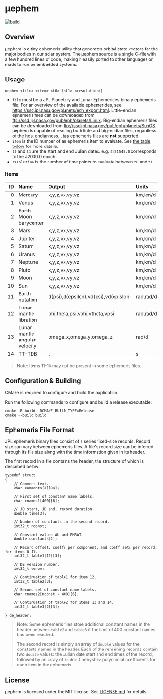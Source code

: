 # μephem

[![build](https://github.com/cjhoward/uephem/actions/workflows/build.yml/badge.svg)](https://github.com/cjhoward/uephem/actions/workflows/build.yml)

## Overview

μephem is a tiny ephemeris utility that generates orbital state vectors for the major bodies in our solar system. The μephem source is a single C-file with a few hundred lines of code, making it easily ported to other languages or made to run on embedded systems.

## Usage

	uephem <file> <item> <t0> [<t1> <resolution>]

* `file` must be a JPL Planetary and Lunar Ephemerides binary ephemeris file. For an overview of the available ephemerides, see <https://ssd.jpl.nasa.gov/planets/eph_export.html>. Little-endian ephemeris files can be downloaded from <ftp://ssd.jpl.nasa.gov/pub/eph/planets/Linux>. Big-endian ephemeris files can be downloaded from <ftp://ssd.jpl.nasa.gov/pub/eph/planets/SunOS>. μephem is capable of reading both little and big-endian files, regardless of the host endianness. `.bsp` ephemeris files are **not** supported.
* `item` is the ID number of an ephemeris item to evaluate. See [the table below](#items) for more details.
* `t0` and `t1` are the start and end Julian dates. e.g. `2451545.0` corresponds to the J2000.0 epoch.
* `resolution` is the number of time points to evaluate between `t0` and `t1`.

### Items

| ID | Name                          | Output                                | Units     | Center |
|---:|:------------------------------|:--------------------------------------|:----------|:------:|
|  0 | Mercury                       | x,y,z,vx,vy,vz                        | km,km/d   | SSB    |
|  1 | Venus                         | x,y,z,vx,vy,vz                        | km,km/d   | SSB    |
|  2 | Earth-Moon barycenter         | x,y,z,vx,vy,vz                        | km,km/d   | SSB    |
|  3 | Mars                          | x,y,z,vx,vy,vz                        | km,km/d   | SSB    |
|  4 | Jupiter                       | x,y,z,vx,vy,vz                        | km,km/d   | SSB    |
|  5 | Saturn                        | x,y,z,vx,vy,vz                        | km,km/d   | SSB    |
|  6 | Uranus                        | x,y,z,vx,vy,vz                        | km,km/d   | SSB    |
|  7 | Neptune                       | x,y,z,vx,vy,vz                        | km,km/d   | SSB    |
|  8 | Pluto                         | x,y,z,vx,vy,vz                        | km,km/d   | SSB    |
|  9 | Moon                          | x,y,z,vx,vy,vz                        | km,km/d   | Earth  |
| 10 | Sun                           | x,y,z,vx,vy,vz                        | km,km/d   | SSB    |
| 11 | Earth nutation                | d(psi),d(epsilon),vd(psi),vd(epislon) | rad,rad/d | Earth  |
| 12 | Lunar mantle libration        | phi,theta,psi,vphi,vtheta,vpsi        | rad,rad/d | Moon   |
| 13 | Lunar mantle angular velocity | omega_x,omega_y,omega_z               | rad/d     | Moon   |
| 14 | TT-TDB                        | t                                     | s         | Earth  |

> Note: Items 11-14 may not be present in some ephemeris files.

## Configuration & Building

CMake is required to configure and build the application.

Run the following commands to configure and build a release executable:

	cmake -B build -DCMAKE_BUILD_TYPE=Release
	cmake --build build

## Ephemeris File Format

JPL ephemeris binary files consist of a series fixed-size records. Record size can vary between ephemeris files. A file's record size can be inferred through its file size along with the time information given in its header.

The first record in a file contains the header, the structure of which is described below:

	typedef struct
	{
		// Comment text.
		char comments[3][84];
		
		// First set of constant name labels.
		char cnames1[400][6];
		
		// JD start, JD end, record duration.
		double time[3];
		
		// Number of constants in the second record.
		int32_t nconst;
		
		// Constant values AU and EMRAT.
		double constants[2];
		
		// Record offset, coeffs per component, and coeff sets per record, for items 0-11.
		int32_t table1[12][3];
		
		// DE version number.
		int32_t denum;
		
		// Continuation of table1 for item 12.
		int32_t table2[3];
		
		// Second set of constant name labels.
		char cnames2[nconst - 400][6];
		
		// Continuation of table2 for items 13 and 14.
		int32_t table3[2][3];
		
	} de_header;

> Note: Some ephemeris files store additional constant names in the header between `table2` and `table3` if the limit of 400 constant names has been reached.
> 
> The second record is simply an array of `double` values for the constants named in the header. Each of the remaining records contain two `double` values: the Julian date start and end times of the record, followed by an array of `double` Chebyshev polynomial coefficients for each item in the ephemeris.

## License

μephem is licensed under the MIT license. See [LICENSE.md](./LICENSE.md) for details.
